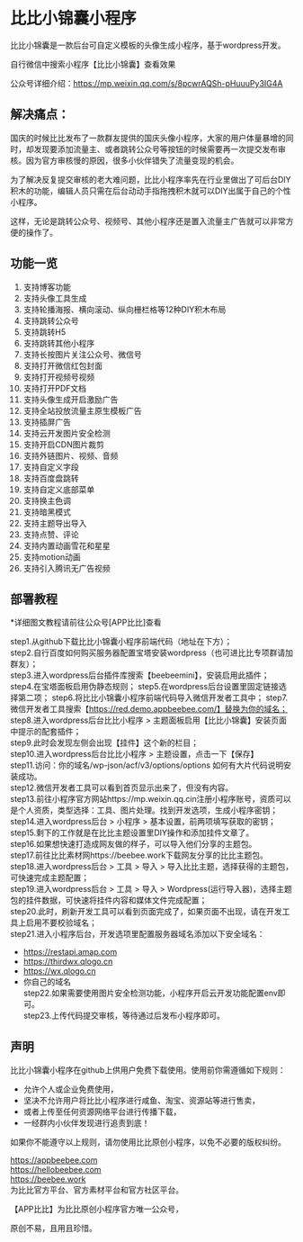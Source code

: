 # 比比小锦囊小程序

比比小锦囊是一款后台可自定义模板的头像生成小程序，基于wordpress开发。

自行微信中搜索小程序【比比小锦囊】查看效果


公众号详细介绍：https://mp.weixin.qq.com/s/8pcwrAQSh-pHuuuPy3IG4A

## 解决痛点：

国庆的时候比比发布了一款群友提供的国庆头像小程序，大家的用户体量暴增的同时，却发现要添加流量主、或者跳转公众号等按钮的时候需要再一次提交发布审核。因为官方审核慢的原因，很多小伙伴错失了流量变现的机会。


为了解决反复提交审核的老大难问题，比比小程序率先在行业里做出了可后台DIY积木的功能，编辑人员只需在后台动动手指拖拽积木就可以DIY出属于自己的个性小程序。


这样，无论是跳转公众号、视频号、其他小程序还是置入流量主广告就可以非常方便的操作了。
  



## 功能一览

1. 支持博客功能  
2. 支持头像工具生成
3. 支持轮播海报、横向滚动、纵向栅栏格等12种DIY积木布局  
4. 支持跳转公众号  
5. 支持跳转H5  
6. 支持跳转其他小程序  
7. 支持长按图片关注公众号、微信号  
8. 支持打开微信红包封面  
9. 支持打开视频号视频  
10. 支持打开PDF文档  
11. 支持头像生成开启激励广告  
12. 支持全站投放流量主原生模板广告  
13. 支持插屏广告  
14. 支持云开发图片安全检测  
15. 支持开启CDN图片裁剪  
16. 支持外链图片、视频、音频  
17. 支持自定义字段  
18. 支持百度盘跳转  
19. 支持自定义底部菜单  
20. 支持换主色调  
21. 支持暗黑模式  
22. 支持主题导出导入  
23. 支持点赞、评论  
24. 支持内置动画雪花和星星  
25. 支持motion动画  
26. 支持引入腾讯无广告视频  


## 部署教程
*详细图文教程请前往公众号[APP比比]查看

step1.从github下载比比小锦囊小程序前端代码（地址在下方）；  
step2.自行百度如何购买服务器配置宝塔安装wordpress（也可进比比专项群请加群友）；  
step3.进入wordpress后台插件库搜索【beebeemini】，安装启用此插件；   
step4.在宝塔面板启用伪静态规则； 
step5.在wordpress后台设置里固定链接选择第二项； 
step6.将比比小锦囊小程序前端代码导入微信开发者工具中； 
step7.微信开发者工具搜索【https://red.demo.appbeebee.com/】替换为你的域名；
step8.进入wordpress后台比比小程序 > 主题面板启用【比比小锦囊】安装页面中提示的配套插件；  
step9.此时会发现左侧会出现【挂件】这个新的栏目；  
step10.进入wordpress后台比比小程序 > 主题设置，点击一下【保存】  
step11.访问：你的域名/wp-json/acf/v3/options/options 如何有大片代码说明安装成功。  
step12.微信开发者工具可以看到首页显示出来了，但没有内容。  
step13.前往小程序官方网站https://mp.weixin.qq.cin注册小程序账号，资质可以是个人资质，类型选择：工具、图片处理。找到开发选项，生成小程序密钥；  
step14.进入wordpress后台 > 小程序 > 基本设置，前两项填写获取的密钥；  
step15.剩下的工作就是在比比主题设置里DIY操作和添加挂件文章了。  
step16.如果想快速打造成网友做的样子，可以导入他们分享的主题包。  
step17.前往比比素材网https://beebee.work下载网友分享的比比主题包。  
step18.进入wordpress后台 > 工具 > 导入 > 导入比比主题，选择获得的主题包，可快速完成主题配置；  
step19.进入wordpress后台 > 工具 > 导入 > Wordpress(运行导入器)，选择主题包的挂件数据，可快速将挂件内容和媒体文件完成配置；  
step20.此时，刷新开发工具可以看到页面完成了，如果页面不出现，请在开发工具上启用不要校验域名；  
step21.进入小程序后台，开发选项里配置服务器域名添加以下安全域名：
- https://restapi.amap.com
- https://thirdwx.qlogo.cn
- https://wx.qlogo.cn
- 你自己的域名  
step22.如果需要使用图片安全检测功能，小程序开启云开发功能配置env即可。  
step23.上传代码提交审核，等待通过后发布小程序即可。  


## 声明

比比小锦囊小程序在github上供用户免费下载使用。使用前你需遵循如下规则：

* 允许个人或企业免费使用，
* 坚决不允许用户将比比小程序进行咸鱼、淘宝、资源站等进行售卖，
* 或者上传至任何资源网络平台进行传播下载，
* 一经群内小伙伴发现进行追责到底！

如果你不能遵守以上规则，请勿使用比比原创小程序，以免不必要的版权纠纷。


https://appbeebee.com  
https://hellobeebee.com  
https://beebee.work  
为比比官方平台、官方素材平台和官方社区平台。

【APP比比】为比比原创小程序官方唯一公众号，

原创不易，且用且珍惜。

 
